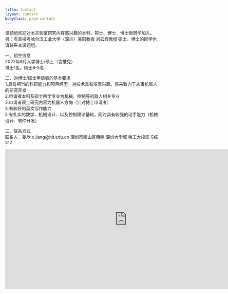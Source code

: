```yaml
---
title: Contact
layout: contact
bodyClass: page-contact
---
```


课题组欢迎对本实验室研究内容感兴趣的本科、硕士、博士、博士后同学加入。  
另：有意报考哈尔滨工业大学（深圳）兼职教授 刘云辉教授 硕士、博士的同学也请联系本课题组。  
  
一、招生信息  
    2022年9月入学博士/硕士（含推免）  
    博士1名，硕士4-5名
   
二、对博士/硕士申请者的基本要求  
    1.具有相当的科研能力和项目经历，对技术具有浓厚兴趣。将来致力于从事机器人的研究开发  
 2.申请者本科及硕士所学专业为机械、控制等机器人相关专业  
    3.申请者硕士研究内容为机器人方向（针对博士申请者）  
    4.有较好的英文写作能力    
    5.有扎实的数学、机械设计、以及控制理论基础，同时具有较强的动手能力（机械设计、软件开发）  

  
三、联系方式   
 联系人：姜欣  x<!-- >@. -->.ji<!-- >@. -->an<!-- >@. -->g@hi<!-- >@. -->t.e<!-- >@. -->d<!-- >@. -->u.c<!-- >@. -->n 深圳市南山区西丽 深圳大学城 哈工大校区 G栋312


  

<iframe width="800" height="460" frameborder='0' scrolling='no' marginheight='0' marginwidth='0' src="https://surl.amap.com/22phJtzLgeW"></iframe>
